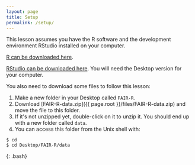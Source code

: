 ```yaml
---
layout: page
title: Setup
permalink: /setup/
---
```


This lesson assumes you have the R software and the development environment RStudio installed on your computer.

[R can be downloaded here](https://cran.r-project.org/mirrors.html).

[RStudio can be downloaded here](https://www.rstudio.com/products/rstudio/download/).
You will need the Desktop version for your computer.

You also need to download some files to follow this lesson:

1. Make a new folder in your Desktop called `FAIR-R`.
2. Download [FAIR-R-data.zip]({{ page.root }}/files/FAIR-R-data.zip) and move the file to this folder.
3. If it's not unzipped yet, double-click on it to unzip it. You should end up with a new folder called `data`.
4. You can access this folder from the Unix shell with:

~~~
$ cd
$ cd Desktop/FAIR-R/data
~~~
{: .bash}
